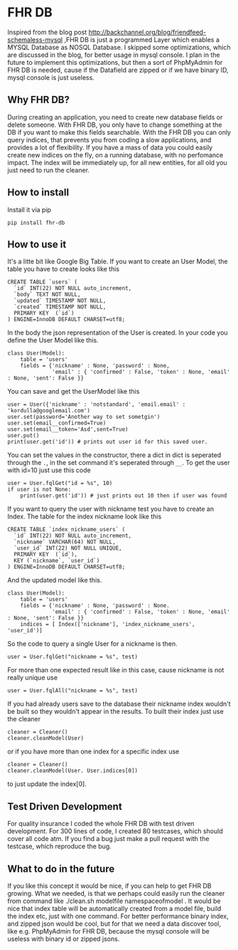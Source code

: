 FHR DB
======
Inspired from the blog post http://backchannel.org/blog/friendfeed-schemaless-mysql ,FHR DB is just a programmed Layer which enables a MYSQL Database as NOSQL Database. I skipped some optimizations, which are discussed in the blog, for better usage in mysql console. I plan in the future to implement this optimizations, but then a sort of PhpMyAdmin for FHR DB is needed, cause if the Datafield are zipped or if we have binary ID, mysql console is just useless.

Why FHR DB?
-----------
During creating an application, you need to create new database fields or delete someone. With FHR DB, you only have to change something at the DB if you want to make this fields searchable. With the FHR DB you can only query indices, that prevents you from coding a slow applications, and provides a lot of flexibility. If you have a mass of data you could easily create new indices on the fly, on a running database, with no perfomance impact. The index will be immediately up, for all new entities, for all old you just need to run the cleaner.

How to install
--------------
Install it via pip

    pip install fhr-db

How to use it
-------------
It's a litte bit like Google Big Table. If you want to create an User Model, the table you have to create looks like this

    CREATE TABLE `users` (
      `id` INT(22) NOT NULL auto_increment,
      `body` TEXT NOT NULL,
      `updated` TIMESTAMP NOT NULL,
      `created` TIMESTAMP NOT NULL,
      PRIMARY KEY  (`id`)
    ) ENGINE=InnoDB DEFAULT CHARSET=utf8;

In the body the json representation of the User is created. In your code you define the User Model like this.

    class User(Model):
        table = 'users'
        fields = {'nickname' : None, 'password' : None, 
                  'email' : { 'confirmed' : False, 'token' : None, 'email' : None, 'sent': False }}

You can save and get the UserModel like this

    user = User({'nickname' : 'notstandard', 'email.email' : 'kordulla@googlemail.com')
    user.set(password='Another way to set sometgin')
    user.set(email__confirmed=True)
    user.set(email__token='Asd',sent=True)
    user.put()
    print(user.get('id')) # prints out user id for this saved user.

You can set the values in the constructor, there a dict in dict is seperated through the `.`, in the set command it's seperated through `__`. To get the user with id=10 just use this code

    user = User.fqlGet("id = %s", 10)
    if user is not None:
        print(user.get('id')) # just prints out 10 then if user was found

If you want to query the user with nickname test you have to create an Index. The table for the index nickname look like this

    CREATE TABLE `index_nickname_users` (
      `id` INT(22) NOT NULL auto_increment,
      `nickname` VARCHAR(64) NOT NULL,
      `user_id` INT(22) NOT NULL UNIQUE,
      PRIMARY KEY  (`id`),
      KEY (`nickname`, `user_id`)
    ) ENGINE=InnoDB DEFAULT CHARSET=utf8;

And the updated model like this.

    class User(Model):
        table = 'users'
        fields = {'nickname' : None, 'password' : None.
                  'email' : { 'confirmed' : False, 'token' : None, 'email' : None, 'sent': False }}
        indices = [ Index(['nickname'], 'index_nickname_users', 'user_id')]

So the code to query a single User for a nickname is then.

    user = User.fqlGet("nickname = %s", test)

For more than one expected result like in this case, cause nickname is not really unique use

    user = User.fqlAll("nickname = %s", test)

If you had already users save to the database their nickname index wouldn't be built so they wouldn't appear in the results. To built their index just use the cleaner

    cleaner = Cleaner()
    cleaner.cleanModel(User)

or if you have more than one index for a specific index use

    cleaner = Cleaner()
    cleaner.cleanModel(User. User.indices[0])

to just update the index[0].

Test Driven Development
-----------------------
For quality insurance I coded the whole FHR DB with test driven development. For 300 lines of code, I created 80 testcases, which should cover all code atm. If you find a bug just make a pull request with the testcase, which reproduce the bug.

What to do in the future
------------------------
If you like this concept it would be nice, if you can help to get FHR DB growing. What we needed, is that we perhaps could easily run the cleaner from command like ./clean.sh modelfile namespaceofmodel . It would be nice that index table will be automatically created from a model file, build the index etc, just with one command. For better performance binary index, and zipped json would be cool, but for that we need a data discover tool, like e.g. PhpMyAdmin for FHR DB, because the mysql console will be useless with binary id or zipped jsons.

